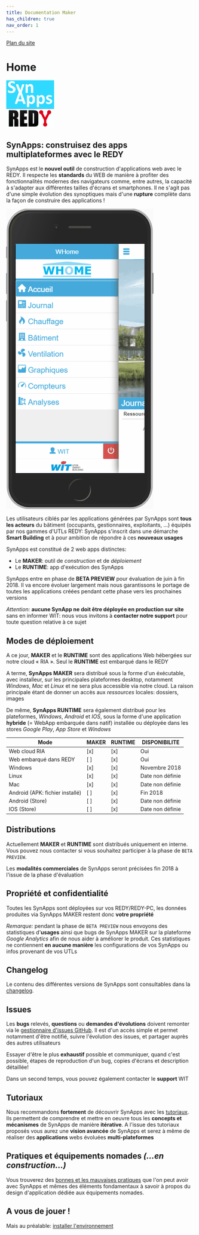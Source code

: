 ```yaml
---
title: Documentation Maker
has_children: true
nav_order: 1
---
```


[Plan du site](./sitemap.md)

# Home

![SynApps](../assets/LogoSynApps128.png)

## **SynApps**: construisez des apps **multiplateformes** avec le **REDY**

SynApps est le **nouvel outil** de construction d'applications web avec le REDY. Il respecte les **standards** du WEB de manière à profiter des fonctionnalités modernes des navigateurs comme, entre autres, la capacité à s'adapter aux différentes tailles d'écrans et smartphones. Il ne s'agit pas d'une simple évolution des synoptiques mais d'une **rupture** complète dans la façon de construire des applications !

![SynApps](../assets/WHomeApp.gif)

Les utilisateurs ciblés par les applications générées par SynApps sont **tous les acteurs** du bâtiment (occupants, gestionnaires, exploitants, …) équipés par nos gammes d'UTLs REDY: SynApps s'inscrit dans une démarche **Smart Building** et à pour ambition de répondre à ces **nouveaux usages**

SynApps est constitué de 2 web apps distinctes:

* Le **MAKER**: outil de *construction* et de *déploiement*
* Le **RUNTIME**: app d'exécution des SynApps

SynApps entre en phase de **BETA PREVIEW** pour évaluation de juin à fin 2018. Il va encore évoluer largement mais nous garantissons le portage de toutes les applications créées pendant cette phase vers les prochaines versions

_Attention:_ **aucune SynApp ne doit être déployée en production sur site** sans en informer WIT: nous vous invitons à **contacter notre support** pour toute question relative à ce sujet

## Modes de déploiement

A ce jour, **MAKER** et le **RUNTIME** sont des applications Web hébergées sur notre cloud « RIA ». Seul le **RUNTIME** est embarqué dans le REDY

A terme, **SynApps MAKER** sera distribué sous la forme d'un éxécutable, avec installeur, sur les principales plateformes desktop, notamment _Windows_, _Mac_ et _Linux_ et ne sera plus accessible via notre cloud. La raison principale étant de donner un accès aux *ressources* locales: dossiers, images

De même, **SynApps RUNTIME** sera également distribué pour les plateformes, _Windows_, _Android_ et _IOS_, sous la forme d'une application **hybride** (= WebApp embarquée dans natif) installée ou déployée dans les stores _Google Play_, _App Store_ et _Windows_

| Mode                            | MAKER | RUNTIME |  DISPONIBILITE   |
|---------------------------------|-------|---------|------------------|
| Web cloud RIA                   |  [x]  |   [x]   | Oui              |
| Web embarqué dans REDY          |  [ ]  |   [x]   | Oui              |
| Windows                         |  [x]  |   [x]   | Novembre 2018    |
| Linux                           |  [x]  |   [x]   | Date non définie |
| Mac                             |  [x]  |   [x]   | Date non définie |
| Android (APK: fichier installé) |  [ ]  |   [x]   | Fin 2018         |
| Android (Store)                 |  [ ]  |   [x]   | Date non définie |
| IOS (Store)                     |  [ ]  |   [x]   | Date non définie |

## Distributions

Actuellement **MAKER** et **RUNTIME** sont distribués uniquement en interne. Vous pouvez nous contacter si vous souhaitez participer à la phase de `BETA PREVIEW`.

Les **modalités commerciales** de SynApps seront précisées fin 2018 à l'issue de la phase d'évaluation

## Propriété et confidentialité

Toutes les SynApps sont déployées sur vos REDY/REDY-PC, les données produites via SynApps MAKER restent donc **votre propriété**

_Remarque:_ pendant la phase de `BETA PREVIEW` nous envoyons des statistiques d'**usages** ainsi que bugs de SynApps MAKER sur la plateforme _Google Analytics_ afin de nous aider à améliorer le produit. Ces statistiques ne contiennent **en aucune manière** les configurations de vos SynApps ou infos provenant de vos UTLs

## Changelog

Le contenu des différentes versions de SynApps sont consultables dans la [changelog](changelog.md).

## Issues

Les **bugs** relevés, **questions** ou **demandes d'évolutions** doivent remonter via le [gestionnaire d'issues GitHub](https://github.com/witsa/synapps/issues). Il est d'un accès simple et permet notamment d'être notifié, suivre l'évolution des issues, et partager auprès des autres utilisateurs

Essayer d'être le plus **exhaustif** possible et communiquer, quand c'est possible, étapes de reproduction d'un bug, copies d'écrans et description détaillée!

Dans un second temps, vous pouvez également contacter le **support** WIT

## Tutoriaux

Nous recommandons **fortement** de découvrir SynApps avec les [tutoriaux](tutos/index.md). Ils permettent de comprendre et mettre en oeuvre tous les **concepts et mécanismes** de SynApps de manière **itérative**. A l'issue des tutoriaux proposés vous aurez une **vision avancée** de SynApps et serez à même de réaliser des **applications** webs évoluées **multi-plateformes**


## Pratiques et équipements nomades *(...en construction...)*

Vous trouverez des [bonnes et les mauvaises pratiques](practices/index.md) que l'on peut avoir avec SynApps et mêmes des éléments fondamentaux à savoir à propos du design d'application dédiée aux équipements nomades.


## A vous de jouer !

Mais au préalable: [installer l'environnement](install.md)
